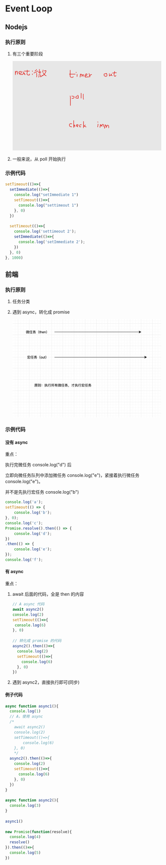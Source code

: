 # Event Loop



## Nodejs

### 执行原则

1. 有三个重要阶段

   ![](https://raw.githubusercontent.com/wojiaofengzhongzhuifeng/image-host/master/img/20190522105402.png)

2. 一般来说，从 poll 开始执行

### 示例代码

```javascript
setTimeout(()=>{
  setImmediate(()=>{
    console.log("setImmediate 1")
    setTimeout(()=>{
      console.log("settimeout 1")
    }, 0)
  })

  setTimeout(()=>{
    console.log('settimeout 2');
    setImmediate(()=>{
      console.log('setImmediate 2');
    })
  }, 0)
}, 1000)
```

## 前端

### 执行原则

1. 任务分类

2. 遇到 async，转化成 promise

   ![](https://raw.githubusercontent.com/wojiaofengzhongzhuifeng/image-host/master/img/20190522111237.png)

   

### 示例代码

#### 没有 async

重点：

执行完微任务 console.log("d") 后

立即向微任务队列中添加微任务 console.log("e")，紧接着执行微任务 console.log("e")。

并不是先执行宏任务 console.log("b")

```javascript
console.log('a');
setTimeout(() => {
    console.log('b');
}, 0);
console.log('c');
Promise.resolve().then(() => {
    console.log('d');
})
.then(() => {
    console.log('e');
});
console.log('f');
```





#### 有 async

重点：

1. await 后面的代码，全是 then 的内容

   ``` JavaScript
   // A async 代码
   await async2()
   console.log(2)
   setTimeout(()=>{
   	console.log(6)
   }, 0)
   
   // 转化成 promise 的代码
   async2().then(()=>{
     console.log(2)
     setTimeout(()=>{
       console.log(6)
     }, 0)
   })
   ```

2. 遇到 async2，直接执行即可(同步)



#### 例子代码

```javascript
async function async1(){
  console.log(1)
  // A，使用 async
  /*
	await async2()
	console.log(2)
	setTimeout(()=>{
		console.log(6)
	}, 0)
	*/
  async2().then(()=>{
    console.log(2)
    setTimeout(()=>{
      console.log(6)
    }, 0)
  })
}

async function async2(){
  console.log(3)
}

async1()

new Promise(function(resolve){
  console.log(4)
  resolve()
}).then(()=>{
  console.log(5)
})
```





